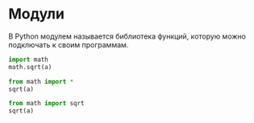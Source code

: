 # Модули
В Python модулем называется библиотека функций, которую можно подключать к своим программам.

```python
import math
math.sqrt(a)

from math import *
sqrt(a)

from math import sqrt
sqrt(a)
```
